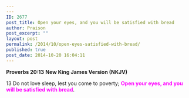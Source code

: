 ```yaml
---
---
ID: 2677
post_title: Open your eyes, and you will be satisfied with bread
author: Praison
post_excerpt: ""
layout: post
permalink: /2014/10/open-eyes-satisfied-with-bread/
published: true
post_date: 2014-10-20 16:04:11
---
```

<strong>Proverbs 20:13</strong>
<strong> New King James Version (NKJV)</strong>

13 Do not love sleep, lest you come to poverty;
<span style="color: #ff00ff;"><strong>Open your eyes, and you will be satisfied with bread</strong></span>.